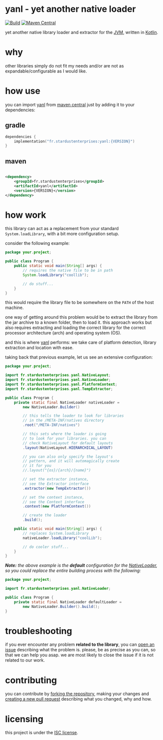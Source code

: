 # yanl - yet another native loader
[![Build][badge-github-ci]][yanl-gradle-ci] [![Maven Central][badge-mvnc]][yanl-mvnc]

yet another native library loader and extractor for the [JVM][jvm], written in [Kotlin][kotlin].

# why

other libraries simply do not fit my needs and/or are not as expandable/configurable as I would like.

# how use

you can import [yanl][yanl] from [maven central][mvnc] just by adding it to your dependencies:

## gradle

```kotlin
dependencies {
    implementation("fr.stardustenterprises:yanl:{VERSION}")
}
```

## maven

```xml

<dependency>
    <groupId>fr.stardustenterprises</groupId>
    <artifactId>yanl</artifactId>
    <version>{VERSION}</version>
</dependency>
```

# how work

this library can act as a replacement from your standard `System.loadLibrary`, with a bit more configuration setup.

consider the following example:

```java
package your.project;

public class Program {
    public static void main(String[] args) {
        // requires the native file to be in path
        System.loadLibrary("coollib");

        // do stuff...
    }
}
```

this would require the library file to be somewhere on the `PATH` of the host machine.

one way of getting around this problem would be to extract the library from the jar archive to a known folder, then to
load it. this approach works but also requires extracting and loading the correct library for the correct processor
architecture (arch) and operating system (OS).

and this is where [yanl][yanl] performs: we take care of platform detection, library extraction and location with ease.

[//]: # (and even let you customize which version of the library you would
 want to load based on processor flags)

taking back that previous example, let us see an extensive configuration:

```java
package your.project;

import fr.stardustenterprises.yanl.NativeLayout;
import fr.stardustenterprises.yanl.NativeLoader;
import fr.stardustenterprises.yanl.PlatformContext;
import fr.stardustenterprises.yanl.TempExtractor;

public class Program {
    private static final NativeLoader nativeLoader =
        new NativeLoader.Builder()

        // this tells the loader to look for libraries
        // in the /META-INF/natives directory
        .root("/META-INF/natives")

        // this sets where the loader is going
        // to look for your libraries. you can
        // check NativeLayout for default layouts
        .layout(NativeLayout.HIERARCHICAL_LAYOUT)

        // you can also only specify the layout's
        // pattern, and it will automagically create
        // it for you
        //.layout("{os}/{arch}/{name}")

        // set the extractor instance,
        // see the Extractor interface
        .extractor(new TempExtractor())

        // set the context instance,
        // see the Context interface
        .context(new PlatformContext())

        // create the loader
        .build();

    public static void main(String[] args) {
        // replaces System.loadLibrary
        nativeLoader.loadLibrary("coolLib");

        // do cooler stuff...
    }
}
```

***Note:** the above example is the **default** configuration for the [NativeLoader][blob-native-loader], so you could
replace the entire building process with the following:*

```java
package your.project;

import fr.stardustenterprises.yanl.NativeLoader;

public class Program {
    private static final NativeLoader defaultLoader =
        new NativeLoader.Builder().build();
}
```

# troubleshooting

if you ever encounter any problem **related to the library**, you can [open an issue][new-issue] describing what the
problem is. please, be as precise as you can, so that we can help you asap. we are most likely to close the issue if it
is not related to our work.

# contributing

you can contribute by [forking the repository][fork], making your changes and [creating a new pull request][new-pr]
describing what you changed, why and how.

# licensing

this project is under the [ISC license][blob-license].


<!-- Links -->

[jvm]: https://adoptium.net "adoptium website"

[kotlin]: https://kotlinlang.org "kotlin website"

[yanl]: https://github.com/stardust-enterprises/yanl "yanl github repository"

[fork]: https://github.com/stardust-enterprises/yanl/fork "fork this repository"

[new-pr]: https://github.com/stardust-enterprises/yanl/pulls/new "create a new pull request"

[new-issue]: https://github.com/stardust-enterprises/yanl/issues/new "create a new issue"

[mvnc]: https://repo1.maven.org/maven2/ "maven central website"

[yanl-mvnc]: https://maven-badges.herokuapp.com/maven-central/fr.stardustenterprises/yanl "maven central repository"

[yanl-gradle-ci]: https://github.com/stardust-enterprises/yanl/actions/workflows/gradle-ci.yml "gradle ci workflow"

[blob-license]: https://github.com/stardust-enterprises/yanl/blob/trunk/LICENSE "LICENSE source file"

[blob-native-loader]: https://github.com/stardust-enterprises/yanl/blob/trunk/src/main/kotlin/fr/stardustenterprises/yanl/NativeLoader.kt "NativeLoader.kt source file"

<!-- Badges -->

[badge-mvnc]: https://maven-badges.herokuapp.com/maven-central/fr.stardustenterprises/yanl/badge.svg "maven central badge"

[badge-github-ci]: https://github.com/stardust-enterprises/yanl/actions/workflows/gradle-ci.yml/badge.svg?branch=trunk "github actions badge"
